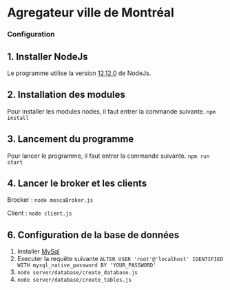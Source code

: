 # Agregateur ville de Montréal
### Configuration
## 1. Installer NodeJs
Le programme utilise la version [12.12.0](https://nodejs.org/en/download/current/) de NodeJs.

## 2. Installation des modules
Pour installer les modules nodes, il faut entrer la commande suivante.
`npm install`

## 3. Lancement du programme
Pour lancer le programme, il faut entrer la commande suivante.
`npm run start`

## 4. Lancer le broker et les clients
Brocker :
`node moscaBroker.js`

Client :
`node client.js`

## 6. Configuration de la base de données
1. Installer [MySql](https://nodejs.org/en/download/current/)
2. Executer la requête suivante `ALTER USER 'root'@'localhost' IDENTIFIED WITH mysql_native_password BY 'YOUR_PASSWORD'`
3. `node server/database/create_database.js`
4. `node server/database/create_tables.js`
